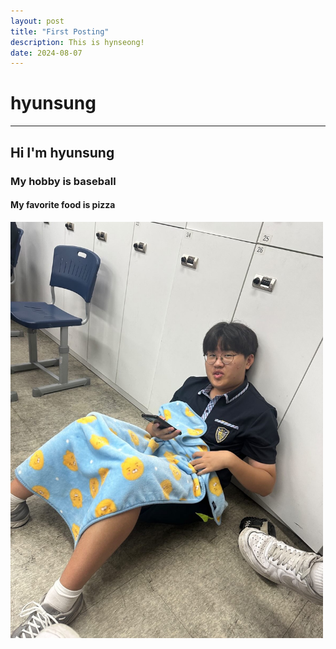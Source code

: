 ```yaml
---
layout: post
title: "First Posting"
description: This is hynseong!
date: 2024-08-07
---
```


# **hyunsung**
***
## Hi I'm hyunsung 
### My hobby is baseball
#### My favorite food is pizza

<img src="/assets/img/정현성.jpg" width="500px">

